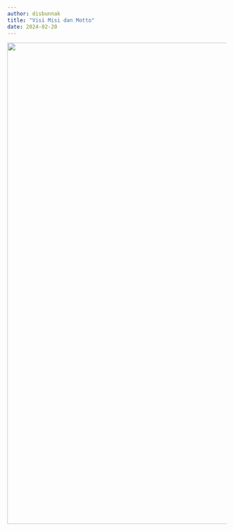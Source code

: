 ```yaml
---
author: disbunnak
title: "Visi Misi dan Motto"
date: 2024-02-20
---
```

<p><img style="display: block; margin-left: auto; margin-right: auto;" src="/images/l1CnDM4MlP2vJWV5W1dt.jpg" alt="" width="1000" height="1104" /></p>
